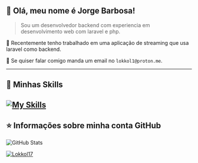 ## 💜 Olá, meu nome é Jorge Barbosa!</strong>

> Sou um desenvolvedor backend com experiencia em desenvolvimento web com laravel e php.

🔭 Recentemente tenho trabalhado em uma aplicação de streaming que usa laravel como backend.

💬 Se quiser falar comigo manda um email no `lokkol1@proton.me`.

---

## 🚀 Minhas Skills

[![My Skills](https://skillicons.dev/icons?i=php,laravel,idea,postgres,mysql,postman,redis,heroku,regex,unity,cs,js,vite,github,html,sqlite,css,md,linux,latex,git,figma,dart,docker,discord,alpinejs,vim&perline=9)](https://skillicons.dev)
---

## ⭐ Informações sobre minha conta GitHub

![GitHub Stats](https://github-readme-stats.vercel.app/api?username=LokKol17&theme=tokyonight&show_icons=true) 

[![Lokkol17](https://github-readme-stats.vercel.app/api/top-langs/?username=LokKol17&layout=compact&theme=tokyonight)](https://github.com/anuraghazra/github-readme-stats)
